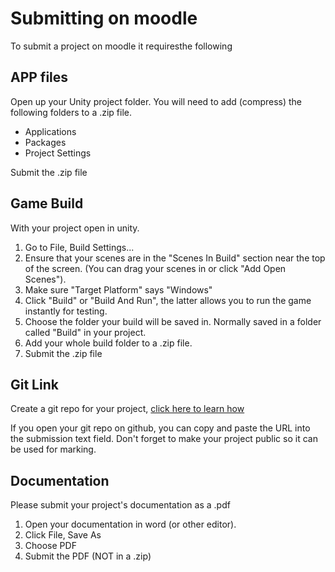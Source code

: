 # Submitting on moodle 
To submit a project on moodle it requiresthe following

## APP files
Open up your Unity project folder. You will need to add (compress) the following folders to a .zip file.
* Applications
* Packages
* Project Settings

Submit the .zip file

## Game Build
With your project open in unity.
1. Go to File, Build Settings...
2. Ensure that your scenes are in the "Scenes In Build" section near the top of the screen. (You can drag your scenes in or click "Add Open Scenes").
3. Make sure "Target Platform" says "Windows"
4. Click "Build" or "Build And Run", the latter allows you to run the game instantly for testing.
5. Choose the folder your build will be saved in. Normally saved in a folder called "Build" in your project.
6. Add your whole build folder to a .zip file.
7. Submit the .zip file

## Git Link
Create a git repo for your project, [click here to learn how](https://github.com/CapelaGames/csProgrammingBasics/blob/main/git.md)

If you open your git repo on github, you can copy and paste the URL into the submission text field. Don't forget to make your project public so it can be used for marking.

## Documentation
Please submit your project's documentation as a .pdf
1. Open your documentation in word (or other editor).
2. Click File, Save As
3. Choose PDF
4. Submit the PDF (NOT in a .zip)